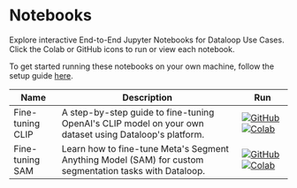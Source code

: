 # Notebooks

Explore interactive End-to-End Jupyter Notebooks for Dataloop Use Cases. Click the Colab or GitHub icons to run or view each notebook.

To get started running these notebooks on your own machine, follow the setup guide [here](./instructions.md).

| Name          | Description | Run                                                                                                                                                                                                                                                                                                                                                                        |
| ------------- | ----------- | -------------------------------------------------------------------------------------------------------------------------------------------------------------------------------------------------------------------------------------------------------------------------------------------------------------------------------------------------------------------------- |
| Fine-tuning CLIP | A step-by-step guide to fine-tuning OpenAI's CLIP model on your own dataset using Dataloop's platform. | [![GitHub](https://badgen.net/badge/icon/github?icon=github&label)](https://github.com/dataloop-ai/dtlpy-documentation/blob/main/notebooks/notebooks/clip_tutorial.ipynb) [![Colab](https://colab.research.google.com/assets/colab-badge.svg)](https://colab.research.google.com/github/dataloop-ai/dtlpy-documentation/blob/main/notebooks/notebooks/clip_tutorial.ipynb) |
| Fine-tuning SAM  | Learn how to fine-tune Meta's Segment Anything Model (SAM) for custom segmentation tasks with Dataloop. | [![GitHub](https://badgen.net/badge/icon/github?icon=github&label)](https://github.com/dataloop-ai/dtlpy-documentation/blob/main/notebooks/notebooks/sam_training.ipynb) [![Colab](https://colab.research.google.com/assets/colab-badge.svg)](https://colab.research.google.com/github/dataloop-ai/dtlpy-documentation/blob/main/notebooks/notebooks/sam_training.ipynb)                       |
